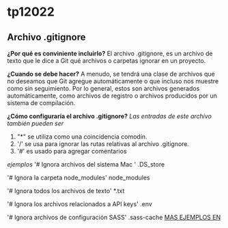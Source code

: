 # tp12022
## Archivo .gitignore

**¿Por qué es conviniente incluirlo?**
El archivo .gitignore, es un archivo de texto que le dice a Git qué archivos o carpetas ignorar en un proyecto.

**¿Cuando se debe hacer?**
A menudo, se tendrá una clase de archivos que no deseamos que Git agregue automáticamente o que incluso nos muestre como sin seguimiento. Por lo general, estos son archivos generados automáticamente, como archivos de registro o archivos producidos por un sistema de compilación.

**¿Cómo configuraría el archivo .gitignore?**
_Las entradas de este archivo también pueden ser_

1. "*" se utiliza como una coincidencia comodín.
2. '/' se usa para ignorar las rutas relativas al archivo .gitignore.
3. '#' es usado para agregar comentarios

_ejemplos_
'# Ignora archivos del sistema Mac '
.DS_store

'# Ignora la carpeta node_modules'
node_modules

'# Ignora todos los archivos de texto'
*.txt

'# Ignora los archivos relacionados a API keys'
.env

'# Ignora archivos de configuración SASS'
.sass-cache
[MAS EJEMPLOS EN](https://www.atlassian.com/es/git/tutorials/saving-changes/gitignore)